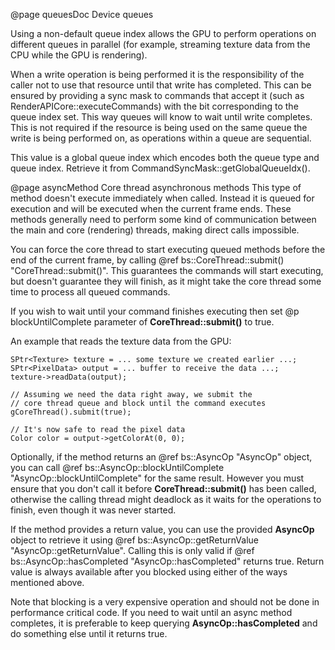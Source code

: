 @page queuesDoc Device queues

Using a non-default queue index allows the GPU to perform operations on different queues in parallel (for example, streaming texture data from the CPU while the GPU is rendering).

When a write operation is being performed it is the responsibility of the caller not to use that resource until that write has completed. This can be ensured by providing a sync mask to commands that accept it (such as RenderAPICore::executeCommands) with the bit corresponding to the queue index set. This way queues will know to wait until write completes. This is not required if the resource is being used on the same queue the write is being performed on, as operations within a queue are sequential.

This value is a global queue index which encodes both the queue type and queue index. Retrieve it from CommandSyncMask::getGlobalQueueIdx().

@page asyncMethod Core thread asynchronous methods
This type of method doesn't execute immediately when called. Instead it is queued for execution and will be executed when the current frame ends. These methods generally need to perform some kind of communication between the main and core (rendering) threads, making direct calls impossible.

You can force the core thread to start executing queued methods before the end of the current frame, by calling @ref bs::CoreThread::submit() "CoreThread::submit()". This guarantees the commands will start executing, but doesn't guarantee they will finish, as it might take the core thread some time to process all queued commands.

If you wish to wait until your command finishes executing then set @p blockUntilComplete parameter of **CoreThread::submit()** to true. 

An example that reads the texture data from the GPU:
~~~~~~~~~~~~~{.cpp}
SPtr<Texture> texture = ... some texture we created earlier ...;
SPtr<PixelData> output = ... buffer to receive the data ...;
texture->readData(output);

// Assuming we need the data right away, we submit the 
// core thread queue and block until the command executes
gCoreThread().submit(true);

// It's now safe to read the pixel data
Color color = output->getColorAt(0, 0);

~~~~~~~~~~~~~

Optionally, if the method returns an @ref bs::AsyncOp "AsyncOp" object, you can call @ref bs::AsyncOp::blockUntilComplete "AsyncOp::blockUntilComplete" for the same result. However you must ensure that you don't call it before **CoreThread::submit()** has been called, otherwise the calling thread might deadlock as it waits for the operations to finish, even though it was never started.

If the method provides a return value, you can use the provided **AsyncOp** object to retrieve it using @ref bs::AsyncOp::getReturnValue<T> "AsyncOp::getReturnValue<T>". Calling this is only valid if @ref bs::AsyncOp::hasCompleted "AsyncOp::hasCompleted" returns true. Return value is always available after you blocked using either of the ways mentioned above.

Note that blocking is a very expensive operation and should not be done in performance critical code. If you need to wait until an async method completes, it is preferable to keep querying **AsyncOp::hasCompleted** and do something else until it returns true.